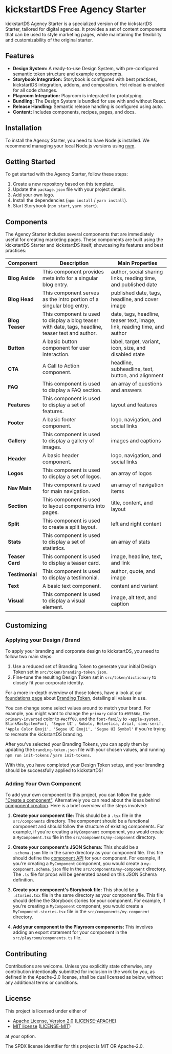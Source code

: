 # kickstartDS Free Agency Starter

kickstartDS Agency Starter is a specialized version of the kickstartDS Starter, tailored for digital agencies. It provides a set of content components that can be used to style marketing pages, while maintaining the flexibility and customizability of the original starter.

## Features

- **Design System:** A ready-to-use Design System, with pre-configured semantic token structure and example components.
- **Storybook Integration:** Storybook is configured with best practices, kickstartDS integration, addons, and composition. Hot reload is enabled for all code changes.
- **Playroom Integration:** Playroom is integrated for prototyping.
- **Bundling:** The Design System is bundled for use with and without React.
- **Release Handling:** Semantic release handling is configured using auto.
- **Content:** Includes components, recipes, pages, and docs.

## Installation

To install the Agency Starter, you need to have Node.js installed. We recommend managing your local Node.js versions using [nvm](https://github.com/nvm-sh/nvm).

## Getting Started

To get started with the Agency Starter, follow these steps:

1. Create a new repository based on this template.
2. Update the `package.json` file with your project details.
3. Add your own logo.
4. Install the dependencies (`npm install` / `yarn install`).
5. Start Storybook (`npm start`, `yarn start`).

## Components

The Agency Starter includes several components that are immediately useful for creating marketing pages. These components are built using the kickstartDS Starter and kickstartDS itself, showcasing its features and best practices:

| Component       | Description                                                                                        | Main Properties                                                          |
| --------------- | -------------------------------------------------------------------------------------------------- | ------------------------------------------------------------------------ |
| **Blog Aside**  | This component provides meta info for a singular blog entry.                                       | author, social sharing links, reading time, and published date           |
| **Blog Head**   | This component serves as the intro portion of a singular blog entry.                               | published date, tags, headline, and cover image                          |
| **Blog Teaser** | This component is used to display a blog teaser with date, tags, headline, teaser text and author. | date, tags, headline, teaser text, image, link, reading time, and author |
| **Button**      | A basic button component for user interaction.                                                     | label, target, variant, icon, size, and disabled state                   |
| **CTA**         | A Call to Action component.                                                                        | headline, subheadline, text, button, and alignment                       |
| **FAQ**         | This component is used to display a FAQ section.                                                   | an array of questions and answers                                        |
| **Features**    | This component is used to display a set of features.                                               | layout and features                                                      |
| **Footer**      | A basic footer component.                                                                          | logo, navigation, and social links                                       |
| **Gallery**     | This component is used to display a gallery of images.                                             | images and captions                                                      |
| **Header**      | A basic header component.                                                                          | logo, navigation, and social links                                       |
| **Logos**       | This component is used to display a set of logos.                                                  | an array of logos                                                        |
| **Nav Main**    | This component is used for main navigation.                                                        | an array of navigation items                                             |
| **Section**     | This component is used to layout components into pages.                                            | title, content, and layout                                               |
| **Split**       | This component is used to create a split layout.                                                   | left and right content                                                   |
| **Stats**       | This component is used to display a set of statistics.                                             | an array of stats                                                        |
| **Teaser Card** | This component is used to display a teaser card.                                                   | image, headline, text, and link                                          |
| **Testimonial** | This component is used to display a testimonial.                                                   | author, quote, and image                                                 |
| **Text**        | A basic text component.                                                                            | content and variant                                                      |
| **Visual**      | This component is used to display a visual element.                                                | image, alt text, and caption                                             |

## Customizing

### Applying your Design / Brand

To apply your branding and corporate design to kickstartDS, you need to follow two main steps:

1. Use a reduced set of Branding Token to generate your initial Design Token set in `src/token/branding-token.json`.
2. Fine-tune the resulting Design Token set in `src/token/dictionary` to closely fit your corporate identity.

For a more in-depth overview of those tokens, have a look at our [foundations page](https://www.kickstartds.com/docs/foundations/token/) about [Branding Token](https://www.kickstartds.com/docs/foundations/token/branding-token/), detailing all values in use.

You can change some select values around to match your brand. For example, you might want to change the `primary` color to `#05566a`, the `primary-inverted` color to `#ecff00`, and the `font-family` to `-apple-system, BlinkMacSystemFont, 'Segoe UI', Roboto, Helvetica, Arial, sans-serif, 'Apple Color Emoji', 'Segoe UI Emoji', 'Segoe UI Symbol'` if you're trying to recreate the kickstartDS branding.

After you've selected your Branding Tokens, you can apply them by updating the `branding-token.json` file with your chosen values, and running `npm run init-tokens` / `yarn init-tokens`.

With this, you have completed your Design Token setup, and your branding should be successfully applied to kickstartDS!

### Adding Your Own Component

To add your own component to this project, you can follow the guide ["Create a component"](https://www.kickstartds.com/docs/guides/examples/components/teaser-card/). Alternatively you can read about the ideas behind [component creation](https://www.kickstartds.com/docs/guides/components/create/). Here is a brief overview of the steps involved:

1. **Create your component file:** This should be a `.tsx` file in the `src/components` directory. The component should be a functional component and should follow the structure of existing components. For example, if you're creating a `MyComponent` component, you would create a `MyComponent.tsx` file in the `src/components/my-component` directory.

2. **Create your component's JSON Schema:** This should be a `.schema.json` file in the same directory as your component file. This file should define the [component API](https://www.kickstartds.com/docs/foundations/components/component-api/) for your component. For example, if you're creating a `MyComponent` component, you would create a `my-component.schema.json` file in the `src/components/my-component` directory. The `.ts` file for props will be generated based on this JSON Schema definition.

3. **Create your component's Storybook file:** This should be a `.stories.tsx` file in the same directory as your component file. This file should define the Storybook stories for your component. For example, if you're creating a `MyComponent` component, you would create a `MyComponent.stories.tsx` file in the `src/components/my-component` directory.

4. **Add your component to the Playroom components:** This involves adding an export statement for your component in the `src/playroom/components.ts` file.

## Contributing

Contributions are welcome. Unless you explicitly state otherwise, any contribution intentionally submitted for inclusion in the work by you, as defined in the Apache-2.0 license, shall be dual licensed as below, without any additional terms or conditions.

## License

This project is licensed under either of

- [Apache License, Version 2.0](https://www.apache.org/licenses/LICENSE-2.0) ([LICENSE-APACHE](LICENSE-APACHE))
- [MIT license](https://opensource.org/license/mit/) ([LICENSE-MIT](LICENSE-MIT))

at your option.

The SPDX license identifier for this project is MIT OR Apache-2.0.
